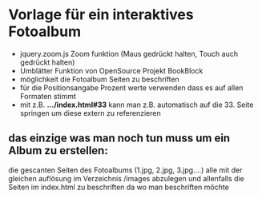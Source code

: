 # Vorlage für ein interaktives Fotoalbum

+ jquery.zoom.js Zoom funktion (Maus gedrückt halten, Touch auch gedrückt halten)
+ Umblätter Funktion von OpenSource Projekt BookBlock
+ möglichkeit die Fotoalbum Seiten zu beschriften
 + für die Positionsangabe Prozent werte verwenden dass es auf allen Formaten stimmt
+ mit z.B. **.../index.html#33** kann man z.B. automatisch auf die 33. Seite springen um diese extern zu referenzieren

## das einzige was man noch tun muss um ein Album zu erstellen:
die gescanten Seiten des Fotoalbums (1.jpg, 2.jpg, 3.jpg....) alle mit der gleichen auflösung im Verzeichnis /images abzulegen und allenfalls die Seiten im index.html zu beschriften da wo man beschriften möchte

